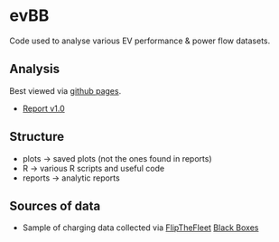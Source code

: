 # evBB

Code used to analyse various EV performance & power flow datasets.

## Analysis

Best viewed via [github pages](https://dataknut.github.io/EVBB/).

 * [Report v1.0](https://dataknut.github.io/EVBB/reports/fullReport/EVBB_report_v1.html)

## Structure

 * plots -> saved plots (not the ones found in reports)
 * R -> various R scripts and useful code
 * reports -> analytic reports
 
## Sources of data

 * Sample of charging data collected via [FlipTheFleet](http://flipthefleet.org/) [Black Boxes](https://flipthefleet.org/ev-black-box/)
